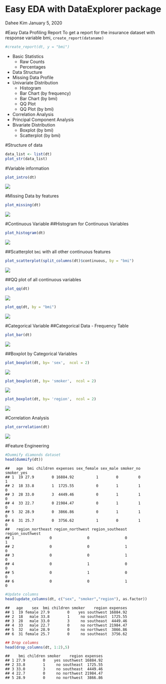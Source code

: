 Easy EDA with DataExplorer package
================
Dahee Kim
January 5, 2020

\#Easy Data Profiling Report To get a report for the insurance dataset
with response variable bmi, `create_report(dataname)`

``` r
#create_report(dt, y = "bmi")
```

  - Basic Statistics
      - Raw Counts
      - Percentages
  - Data Structure
  - Missing Data Profile
  - Univariate Distribution
      - Histogram
      - Bar Chart (by frequency)
      - Bar Chart (by bmi)
      - QQ Plot
      - QQ Plot (by bmi)
  - Correlation Analysis
  - Principal Component Analysis
  - Bivariate Distribution
      - Boxplot (by bmi)
      - Scatterplot (by bmi)

\#Structure of data

``` r
data_list <- list(dt)
plot_str(data_list)
```

\#Variable information

``` r
plot_intro(dt)
```

![](EDA_files/figure-gfm/unnamed-chunk-4-1.png)<!-- -->

\#Missing Data by features

``` r
plot_missing(dt)
```

![](EDA_files/figure-gfm/unnamed-chunk-5-1.png)<!-- -->

\#Continuous Variable \#\#Histogram for Continuous Variables

``` r
plot_histogram(dt)
```

![](EDA_files/figure-gfm/unnamed-chunk-6-1.png)<!-- -->

\#\#Scatterplot `bmi` with all other continuous features

``` r
plot_scatterplot(split_columns(dt)$continuous, by = "bmi")
```

![](EDA_files/figure-gfm/unnamed-chunk-7-1.png)<!-- -->

\#\#QQ plot of all continuous variables

``` r
plot_qq(dt)
```

![](EDA_files/figure-gfm/unnamed-chunk-8-1.png)<!-- -->

``` r
plot_qq(dt, by = "bmi")
```

![](EDA_files/figure-gfm/unnamed-chunk-8-2.png)<!-- -->

\#Categorical Variable \#\#Categorical Data - Frequency Table

``` r
plot_bar(dt)
```

![](EDA_files/figure-gfm/unnamed-chunk-9-1.png)<!-- -->

\#\#Boxplot by Categorical Variables

``` r
plot_boxplot(dt, by= 'sex',  ncol = 2)
```

![](EDA_files/figure-gfm/unnamed-chunk-10-1.png)<!-- -->

``` r
plot_boxplot(dt, by= 'smoker',  ncol = 2)
```

![](EDA_files/figure-gfm/unnamed-chunk-10-2.png)<!-- -->

``` r
plot_boxplot(dt, by= 'region',  ncol = 2)
```

![](EDA_files/figure-gfm/unnamed-chunk-10-3.png)<!-- -->

\#Correlation Analysis

``` r
plot_correlation(dt)
```

![](EDA_files/figure-gfm/unnamed-chunk-11-1.png)<!-- -->

\#Feature Engineering

``` r
#Dummify diamonds dataset
head(dummify(dt))
```

    ##   age  bmi children expenses sex_female sex_male smoker_no smoker_yes
    ## 1  19 27.9        0 16884.92          1        0         0          1
    ## 2  18 33.8        1  1725.55          0        1         1          0
    ## 3  28 33.0        3  4449.46          0        1         1          0
    ## 4  33 22.7        0 21984.47          0        1         1          0
    ## 5  32 28.9        0  3866.86          0        1         1          0
    ## 6  31 25.7        0  3756.62          1        0         1          0
    ##   region_northeast region_northwest region_southeast region_southwest
    ## 1                0                0                0                1
    ## 2                0                0                1                0
    ## 3                0                0                1                0
    ## 4                0                1                0                0
    ## 5                0                1                0                0
    ## 6                0                0                1                0

``` r
#Update columns
head(update_columns(dt, c("sex", "smoker","region"), as.factor))
```

    ##   age    sex  bmi children smoker    region expenses
    ## 1  19 female 27.9        0    yes southwest 16884.92
    ## 2  18   male 33.8        1     no southeast  1725.55
    ## 3  28   male 33.0        3     no southeast  4449.46
    ## 4  33   male 22.7        0     no northwest 21984.47
    ## 5  32   male 28.9        0     no northwest  3866.86
    ## 6  31 female 25.7        0     no southeast  3756.62

``` r
## Drop columns
head(drop_columns(dt, 1:2),5)
```

    ##    bmi children smoker    region expenses
    ## 1 27.9        0    yes southwest 16884.92
    ## 2 33.8        1     no southeast  1725.55
    ## 3 33.0        3     no southeast  4449.46
    ## 4 22.7        0     no northwest 21984.47
    ## 5 28.9        0     no northwest  3866.86
